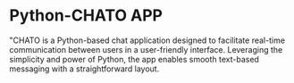 # Python-CHATO APP
 "CHATO is a Python-based chat application designed to facilitate real-time communication between users in a user-friendly interface. Leveraging the simplicity and power of Python, the app enables smooth text-based messaging with a straightforward layout.
